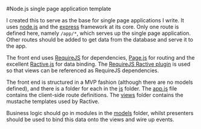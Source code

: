 #Node.js single page application template

I created this to serve as the base for single page applications I write.  It uses [node.js](http://nodejs.org/)
and the [express](http://expressjs.com/) framework at its core.  Only one route is defined here, namely `/app/*`,
which serves up the single page application.  Other routes should be added to get data from the database and
serve it to the app.

The front end uses [RequireJS](http://requirejs.org/) for dependencies, [Page.js](http://visionmedia.github.io/page.js/)
for routing and the excellent [Ractive.js](http://www.ractivejs.org/) for data binding.  The
[RequireJS Ractive plugin](https://github.com/RactiveJS/requirejs-ractive) is used so that views can be referenced as
RequireJS dependencies.

The front end is structured in a MVP fashion (although there are no models defined), and there is a folder for each in
the [js](public/js) folder.  The [app.js](public/js/presenters/app.js) file contains the client-side route
definitions.  The [views](public/js/views) folder contains the mustache templates used by Ractive.

Business logic should go in modules in the [models](public/js/models) folder, whilst presenters should be used to bind
this data onto the views and wire up events.
